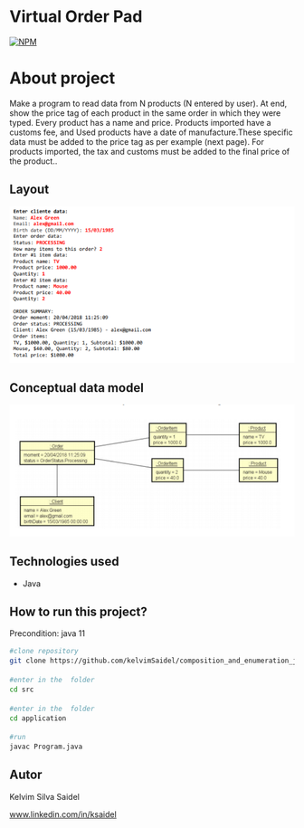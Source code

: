 # Virtual Order Pad

[![NPM](https://img.shields.io/npm/l/react)](https://github.com/kelvimSaidel/composition_and_enumeration_java/blob/master/LICENSE)


# About project

Make a program to read data from N products (N entered by user). At end, show the price tag of each product in the same order in which they were typed.
Every product has a name and price. Products imported have a customs fee, and Used products have a date of manufacture.These specific data must be
added to the price tag as per example (next page). For products imported, the tax and customs must be added to the final price of the product..

## Layout

![INTERFACE](https://github.com/kelvimSaidel/composition_and_enumeration_java/blob/master/src/assets/assets.CompositionImage1.PNG)


## Conceptual data model

![CONCEPTUAL_DATA_MODEL](https://github.com/kelvimSaidel/composition_and_enumeration_java/blob/master/src/assets/assets.CompositionImage2.PNG)

## Technologies used

- Java

## How to run this project?

Precondition: java 11

```bash
#clone repository
git clone https://github.com/kelvimSaidel/composition_and_enumeration_java

#enter in the  folder
cd src

#enter in the  folder
cd application

#run
javac Program.java
```

## Autor

Kelvim Silva Saidel

www.linkedin.com/in/ksaidel


